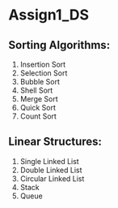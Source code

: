 # Assign1_DS

## Sorting Algorithms:
1. Insertion Sort 
2. Selection Sort 
3. Bubble Sort 
4. Shell Sort 
5. Merge Sort
6. Quick Sort
7. Count Sort

## Linear Structures:
1. Single Linked List
2. Double Linked List
3. Circular Linked List
4. Stack
5. Queue
